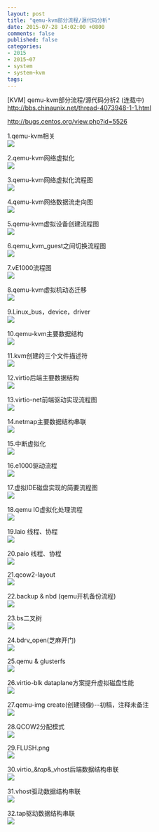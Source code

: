 ```yaml
---
layout: post
title: "qemu-kvm部分流程/源代码分析"
date: 2015-07-28 14:02:00 +0800
comments: false
published: false
categories:
- 2015
- 2015~07
- system
- system~kvm
tags:
---
```

[KVM] qemu-kvm部分流程/源代码分析2 (连载中) http://bbs.chinaunix.net/thread-4073948-1-1.html

http://bugs.centos.org/view.php?id=5526

1.qemu-kvm相关  
![](/images/system/kvm/2015-07-28-1.png)


2.qemu-kvm网络虚拟化  
![](/images/system/kvm/2015-07-28-2.png)


3.qemu-kvm网络虚拟化流程图  
![](/images/system/kvm/2015-07-28-3.png)


4.qemu-kvm网络数据流走向图  
![](/images/system/kvm/2015-07-28-4.png)


5.qemu-kvm虚拟设备创建流程图  
![](/images/system/kvm/2015-07-28-5.png)


6.qemu_kvm_guest之间切换流程图  
![](/images/system/kvm/2015-07-28-6.png)


7.vE1000流程图  
![](/images/system/kvm/2015-07-28-7.png)


8.qemu-kvm虚拟机动态迁移  
![](/images/system/kvm/2015-07-28-8.png)


9.Linux_bus，device，driver  
![](/images/system/kvm/2015-07-28-9.jpg)


10.qemu-kvm主要数据结构  
![](/images/system/kvm/2015-07-28-10.jpg)


11.kvm创建的三个文件描述符  
![](/images/system/kvm/2015-07-28-11.png)


12.virtio后端主要数据结构  
![](/images/system/kvm/2015-07-28-12.png)


13.virtio-net前端驱动实现流程图  
![](/images/system/kvm/2015-07-28-13.png)


14.netmap主要数据结构串联  
![](/images/system/kvm/2015-07-28-14.png)


15.中断虚拟化  
![](/images/system/kvm/2015-07-28-15.png)


16.e1000驱动流程  
![](/images/system/kvm/2015-07-28-16.png)


17.虚拟IDE磁盘实现的简要流程图  
![](/images/system/kvm/2015-07-28-17.png)


18.qemu IO虚拟化处理流程  
![](/images/system/kvm/2015-07-28-18.png)


19.laio 线程、协程  
![](/images/system/kvm/2015-07-28-19.png)


20.paio 线程、协程  
![](/images/system/kvm/2015-07-28-20.png)


21.qcow2-layout  
![](/images/system/kvm/2015-07-28-21.png)


22.backup & nbd (qemu开机备份流程)  
![](/images/system/kvm/2015-07-28-22.png)


23.bs二叉树  
![](/images/system/kvm/2015-07-28-23.png)


24.bdrv_open(芝麻开门)  
![](/images/system/kvm/2015-07-28-24.png)


25.qemu & glusterfs  
![](/images/system/kvm/2015-07-28-25.png)


26.virtio-blk dataplane方案提升虚拟磁盘性能  
![](/images/system/kvm/2015-07-28-26.png)


27.qemu-img create(创建镜像)--初稿，注释未备注  
![](/images/system/kvm/2015-07-28-27.png)


28.QCOW2分配模式  
![](/images/system/kvm/2015-07-28-28.png)


29.FLUSH.png  
![](/images/system/kvm/2015-07-28-29.png)


30.virtio_&_tap_&_vhost后端数据结构串联  
![](/images/system/kvm/2015-07-28-30.png)


31.vhost驱动数据结构串联  
![](/images/system/kvm/2015-07-28-31.png)


32.tap驱动数据结构串联  
![](/images/system/kvm/2015-07-28-32.png)


